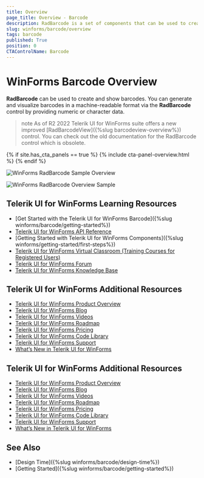 ```yaml
---
title: Overview
page_title: Overview - Barcode
description: RadBarcode is a set of components that can be used to create, show and read barcodes. 
slug: winforms/barcode/overview 
tags: barcode
published: True
position: 0 
CTAControlName: Barcode
---
```


# WinForms Barcode Overview

**RadBarcode** can be used to create and show barcodes. You can generate and visualize barcodes in a machine-readable format via the **RadBarcode** control by providing numeric or character data. 

>note As of R2 2022 Telerik UI for WinForms suite offers a new improved [RadBarcodeView]({%slug barcodeview-overview%}) control. You can check out the old documentation for the RadBarcode control which is obsolete.

{% if site.has_cta_panels == true %}
{% include cta-panel-overview.html %}
{% endif %}

![WinForms RadBarcode Sample Overview](images/barcode-overview001.png)

![WinForms RadBarcode Overview Sample](images/barcode-overview002.png)


## Telerik UI for WinForms Learning Resources
* [Get Started with the Telerik UI for WinForms Barcode]({%slug winforms/barcode/getting-started%})
* [Telerik UI for WinForms API Reference](https://docs.telerik.com/devtools/winforms/api/)
* [Getting Started with Telerik UI for WinForms Components]({%slug winforms/getting-started/first-steps%})
* [Telerik UI for WinForms Virtual Classroom (Training Courses for Registered Users)](https://learn.telerik.com/learn/course/external/view/elearning/17/TelerikUIforWinForms) 
* [Telerik UI for WinForms Forum](https://www.telerik.com/forums/winforms)
* [Telerik UI for WinForms Knowledge Base](https://docs.telerik.com/devtools/winforms/knowledge-base)


## Telerik UI for WinForms Additional Resources
* [Telerik UI for WinForms Product Overview](https://www.telerik.com/products/winforms.aspx)
* [Telerik UI for WinForms Blog](https://www.telerik.com/blogs/desktop-winforms)
* [Telerik UI for WinForms Videos](https://www.telerik.com/videos/product/winforms)
* [Telerik UI for WinForms Roadmap](https://www.telerik.com/support/whats-new/winforms/roadmap)
* [Telerik UI for WinForms Pricing](https://www.telerik.com/purchase/individual/winforms.aspx)
* [Telerik UI for WinForms Code Library](https://www.telerik.com/support/code-library/winforms)
* [Telerik UI for WinForms Support](https://www.telerik.com/support/winforms)
* [What’s New in Telerik UI for WinForms](https://www.telerik.com/support/whats-new/winforms)


## Telerik UI for WinForms Additional Resources
* [Telerik UI for WinForms Product Overview](https://www.telerik.com/products/winforms.aspx)
* [Telerik UI for WinForms Blog](https://www.telerik.com/blogs/desktop-winforms)
* [Telerik UI for WinForms Videos](https://www.telerik.com/videos/product/winforms)
* [Telerik UI for WinForms Roadmap](https://www.telerik.com/support/whats-new/winforms/roadmap)
* [Telerik UI for WinForms Pricing](https://www.telerik.com/purchase/individual/winforms.aspx)
* [Telerik UI for WinForms Code Library](https://www.telerik.com/support/code-library/winforms)
* [Telerik UI for WinForms Support](https://www.telerik.com/support/winforms)
* [What’s New in Telerik UI for WinForms](https://www.telerik.com/support/whats-new/winforms)

## See Also

* [Design Time]({%slug winforms/barcode/design-time%})
* [Getting Started]({%slug winforms/barcode/getting-started%})
 
        
